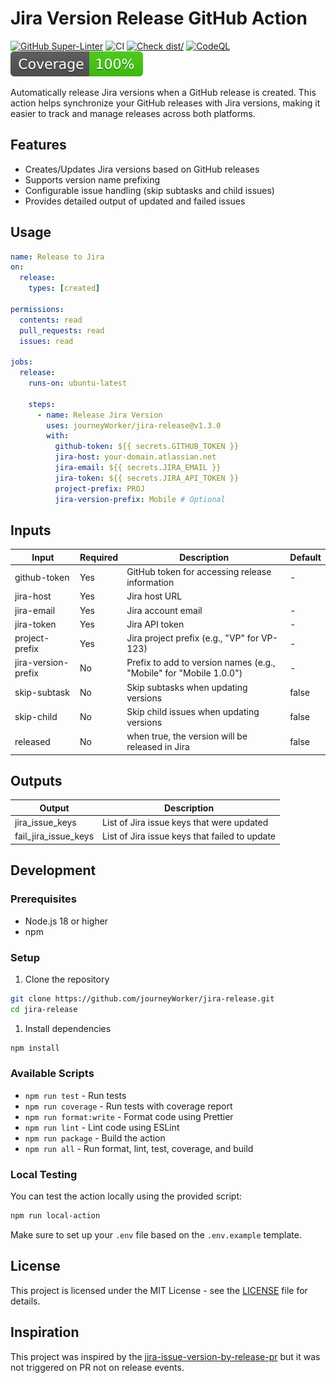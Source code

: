 # Jira Version Release GitHub Action

[![GitHub Super-Linter](https://github.com/journeyWorker/jira-release/actions/workflows/linter.yml/badge.svg)](https://github.com/super-linter/super-linter)
![CI](https://github.com/journeyWorker/jira-release/actions/workflows/ci.yml/badge.svg)
[![Check dist/](https://github.com/journeyWorker/jira-release/actions/workflows/check-dist.yml/badge.svg)](https://github.com/actions/typescript-action/actions/workflows/check-dist.yml)
[![CodeQL](https://github.com/journeyWorker/jira-release/actions/workflows/codeql-analysis.yml/badge.svg)](https://github.com/actions/typescript-action/actions/workflows/codeql-analysis.yml)
[![Coverage](./badges/coverage.svg)](./badges/coverage.svg)

Automatically release Jira versions when a GitHub release is created. This
action helps synchronize your GitHub releases with Jira versions, making it
easier to track and manage releases across both platforms.

## Features

- Creates/Updates Jira versions based on GitHub releases
- Supports version name prefixing
- Configurable issue handling (skip subtasks and child issues)
- Provides detailed output of updated and failed issues

## Usage

```yaml
name: Release to Jira
on:
  release:
    types: [created]

permissions:
  contents: read
  pull_requests: read
  issues: read

jobs:
  release:
    runs-on: ubuntu-latest

    steps:
      - name: Release Jira Version
        uses: journeyWorker/jira-release@v1.3.0
        with:
          github-token: ${{ secrets.GITHUB_TOKEN }}
          jira-host: your-domain.atlassian.net
          jira-email: ${{ secrets.JIRA_EMAIL }}
          jira-token: ${{ secrets.JIRA_API_TOKEN }}
          project-prefix: PROJ
          jira-version-prefix: Mobile # Optional
```

## Inputs

| Input               | Required | Description                                                        | Default |
| ------------------- | -------- | ------------------------------------------------------------------ | ------- |
| github-token        | Yes      | GitHub token for accessing release information                     | -       |
| jira-host           | Yes      | Jira host URL                                                      |
| jira-email          | Yes      | Jira account email                                                 | -       |
| jira-token          | Yes      | Jira API token                                                     | -       |
| project-prefix      | Yes      | Jira project prefix (e.g., "VP" for VP-123)                        | -       |
| jira-version-prefix | No       | Prefix to add to version names (e.g., "Mobile" for "Mobile 1.0.0") | -       |
| skip-subtask        | No       | Skip subtasks when updating versions                               | false   |
| skip-child          | No       | Skip child issues when updating versions                           | false   |
| released            | No       | when true, the version will be released in Jira                    | false   |

## Outputs

| Output               | Description                                   |
| -------------------- | --------------------------------------------- |
| jira_issue_keys      | List of Jira issue keys that were updated     |
| fail_jira_issue_keys | List of Jira issue keys that failed to update |

## Development

### Prerequisites

- Node.js 18 or higher
- npm

### Setup

1. Clone the repository

```bash
git clone https://github.com/journeyWorker/jira-release.git
cd jira-release
```

1. Install dependencies

```bash
npm install
```

### Available Scripts

- `npm run test` - Run tests
- `npm run coverage` - Run tests with coverage report
- `npm run format:write` - Format code using Prettier
- `npm run lint` - Lint code using ESLint
- `npm run package` - Build the action
- `npm run all` - Run format, lint, test, coverage, and build

### Local Testing

You can test the action locally using the provided script:

```bash
npm run local-action
```

Make sure to set up your `.env` file based on the `.env.example` template.

## License

This project is licensed under the MIT License - see the [LICENSE](LICENSE) file
for details.

## Inspiration

This project was inspired by the
[jira-issue-version-by-release-pr](https://github.com/PRNDcompany/jira-issue-version-by-release-pr)
but it was not triggered on PR not on release events.
